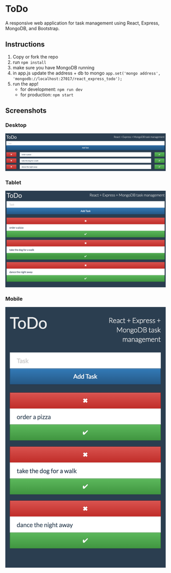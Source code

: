 # ToDo 
A responsive web application for task management using React, Express, MongoDB, and Bootstrap.

## Instructions
1. Copy or fork the repo
2. run `npm install`
3. make sure you have MongoDB running
4. in app.js update the address + db to mongo `app.set('mongo address', 'mongodb://localhost:27017/react_express_todo');`
5. run the app!
    * for development: `npm run dev`
    * for production: `npm start`

## Screenshots
### Desktop
![desktop](https://raw.githubusercontent.com/kevin-miles/react_express_todo/master/docs/desktop.png)

### Tablet
![tablet](https://raw.githubusercontent.com/kevin-miles/react_express_todo/master/docs/tablet.png)

### Mobile
![mobile](https://raw.githubusercontent.com/kevin-miles/react_express_todo/master/docs/mobile.png)